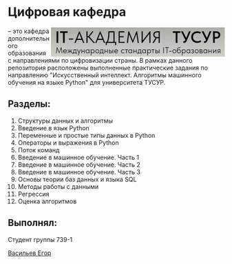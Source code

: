 # Цифровая кафедра

<img  align="right" src="Pictures/DD.png">

– это кафедра дополнительного образования с направлениями по цифровизации страны. В рамках данного репозитория расположены выполненные практические задания по направлению "Искусственный интеллект. Алгоритмы машинного обучения на языке Python" для университета ТУСУР.


## Разделы:

1) Структуры данных и алгоритмы
2) Введение в язык Python
3) Переменные и простые типы данных в Python
4) Операторы и выражения в Python
5) Поток команд
6) Введение в машинное обучение. Часть 1
7) Введение в машинное обучение. Часть 2
8) Введение в машинное обучение. Часть 3
9) Основы теории баз данных и языка SQL
10) Методы работы с данными
11) Регрессия
12) Оценка алгоритмов


## Выполнял:
Студент группы 739-1

[Васильев Егор](https://github.com/EggOrNo)
